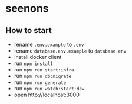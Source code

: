 # seenons

## How to start

- rename `.env.example` to `.env`
- rename `database.env.example` to `database.env`
- install docker client
- run `npm install`
- run `npm run start:infra`
- run `npm run db:migrate`
- run `npm run generate`
- run `npm run watch:start:dev`
- open http://localhost:3000
